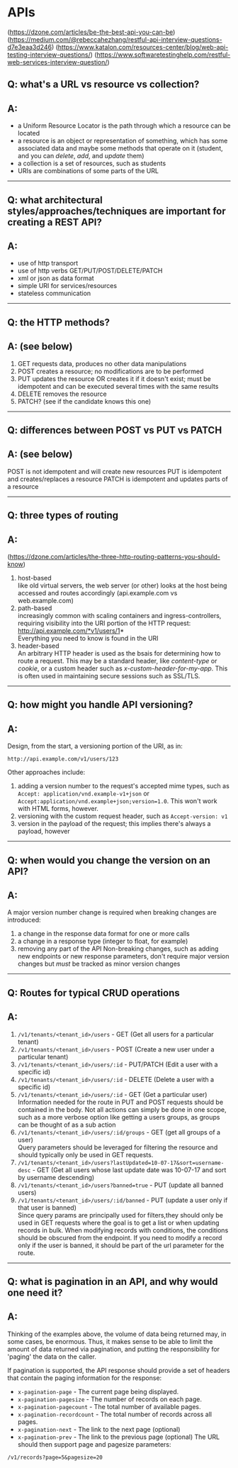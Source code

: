 # APIs
(https://dzone.com/articles/be-the-best-api-you-can-be)
(https://medium.com/@rebeccahezhang/restful-api-interview-questions-d7e3eaa3d246)
(https://www.katalon.com/resources-center/blog/web-api-testing-interview-questions/)
(https://www.softwaretestinghelp.com/restful-web-services-interview-question/)


## Q: what's a URL vs resource vs collection?
## A:
* a Uniform Resource Locator is the path through which a resource can be located
* a resource is an object or representation of something, which has some associated data and maybe some methods that operate on it (student, and you can _delete_, _add_, and _update_ them)
* a collection is a set of resources, such as students
* URIs are combinations of some parts of the URL

---
## Q: what architectural styles/approaches/techniques are important for creating a REST API?
## A:
* use of http transport
* use of http verbs GET/PUT/POST/DELETE/PATCH
* xml or json as data format
* simple URI for services/resources
* stateless communication
  
---
## Q: the HTTP methods?
## A: (see below)
1. GET requests data, produces no other data manipulations
2. POST creates a resource; no modifications are to be performed
3. PUT updates the resource OR creates it if it doesn't exist; must be idempotent and can be executed several times with the same results
4. DELETE removes the resource
5. PATCH? (see if the candidate knows this one)

---
## Q: differences between POST vs PUT vs PATCH
## A: (see below)
POST is not idempotent and will create new resources
PUT is idempotent and creates/replaces a resource
PATCH is idempotent and updates parts of a resource 

---
## Q: three types of routing
## A:
(https://dzone.com/articles/the-three-http-routing-patterns-you-should-know)
1. host-based  
like old virtual servers, the web server (or other) looks at the host being accessed and routes accordingly (api.example.com vs web.example.com)
1. path-based  
increasingly common with scaling containers and ingress-controllers, requiring visibility into the URI portion of the HTTP request:
http://api.example.com/*v1/users/1*  
Everything you need to know is found in the URI
1. header-based  
An arbitrary HTTP header is used as the bsais for determining how to route a request. This may be a standard header, like _content-type_ or _cookie_, or a custom header such as _x-custom-header-for-my-app_. This is often used in maintaining secure sessions such as SSL/TLS.

---
## Q: how might you handle API versioning?
## A:
Design, from the start, a versioning portion of the URI, as in:
```
http://api.example.com/v1/users/123
```
Other approaches include:
1. adding a version number to the request's accepted mime types, such as `Accept: application/vnd.example-v1+json` or `Accept:application/vnd.example+json;version=1.0`. This won't work with HTML forms, however.
1. versioning with the custom request header, such as `Accept-version: v1`
1. version in the payload of the request; this implies there's always a payload, however

---
## Q: when would you change the version on an API?
## A:
A major version number change is required when breaking changes are introduced:
1. a change in the response data format for one or more calls
2. a change in a response type (integer to float, for example)
3. removing any part of the API
Non-breaking changes, such as adding new endpoints or new response parameters, don't require major version changes but *must* be tracked as minor version changes

---
## Q: Routes for typical CRUD operations
## A:
1. `/v1/tenants/<tenant_id>/users` - GET (Get all users for a particular tenant)
2. `/v1/tenants/<tenant_id>/users` - POST (Create a new user under a particular tenant)
3. `/v1/tenants/<tenant_id>/users/:id` - PUT/PATCH (Edit a user with a specific id)
4. `/v1/tenants/<tenant_id>/users/:id` - DELETE (Delete a user with a specific id)
5. `/v1/tenants/<tenant_id>/users/:id` - GET (Get a particular user)  
Information needed for the route in PUT and POST requests should be contained in the body. Not all actions can simply be done in one scope, such as a more verbose option like getting a users groups, as groups can be thought of as a sub action
1. `/v1/tenants/<tenant_id>/users/:id/groups` - GET (get all groups of a user)  
Query parameters should be leveraged for filtering the resource and should typically only be used in GET requests.
1. `/v1/tenants/<tenant_id>/users?lastUpdated=10-07-17&sort=username-desc` - GET (Get all users whose last update date was 10-07-17 and sort by username descending)
1. `/v1/tenants/<tenant_id>/users?banned=true` - PUT (update all banned users)  
1. `/v1/tenants/<tenant_id>/users/:id/banned` - PUT (update a user only if that user is banned)  
Since query params are principally used for filters,they should only be used in GET requests where the goal is to get a list or when updating records in bulk. When modifying records with conditions, the conditions should be obscured from the endpoint. If you need to modify a record only if the user is banned, it should be part of the url parameter for the route.

---
## Q: what is pagination in an API, and why would one need it?
## A:
Thinking of the examples above, the volume of data being returned may, in some cases, be enormous. Thus, it makes sense to be able to limit the amount of data returned via pagination, and putting the responsibility for 'paging' the data on the caller.

If pagination is supported, the API response should provide a set of headers that contain the paging information for the response:
* `x-pagination-page` - The current page being displayed.
* `x-pagination-pagesize` - The number of records on each page.
* `x-pagination-pagecount` - The total number of available pages.
* `x-pagination-recordcount` - The total number of records across all pages.
* `x-pagination-next` - The link to the next page (optional)
* `x-pagination-prev` - The link to the previous page (optional)
The URL should then support page and pagesize parameters:
```
/v1/records?page=5&pagesize=20
```

